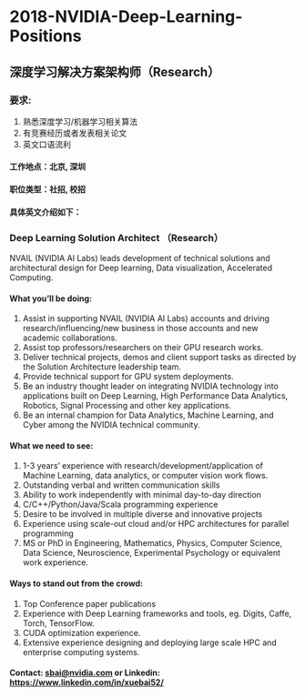 # 2018-NVIDIA-Deep-Learning-Positions
## 深度学习解决方案架构师（Research）
### 要求:
1. 熟悉深度学习/机器学习相关算法
2. 有竞赛经历或者发表相关论文
3. 英文口语流利
#### 工作地点：北京, 深圳
#### 职位类型：社招, 校招

#### 具体英文介绍如下：
### Deep Learning Solution Architect （Research）

NVAIL (NVIDIA AI Labs) leads development of technical solutions and architectural design for Deep learning, Data visualization, Accelerated Computing.  

#### What you’ll be doing:
1. Assist in supporting NVAIL (NVIDIA AI Labs) accounts and driving research/influencing/new business in those accounts and new academic collaborations.
2. Assist top professors/researchers on their GPU research works.
3. Deliver technical projects, demos and client support tasks as directed by the Solution Architecture leadership team.
4. Provide technical support for GPU system deployments.
5. Be an industry thought leader on integrating NVIDIA technology into applications built on Deep Learning, High Performance Data Analytics, Robotics, Signal Processing and other key applications.
6. Be an internal champion for Data Analytics, Machine Learning, and Cyber among the NVIDIA technical community.

#### What we need to see:
1. 1-3 years’ experience with research/development/application of Machine Learning, data analytics, or computer vision work flows.
2. Outstanding verbal and written communication skills
3. Ability to work independently with minimal day-to-day direction
4. C/C++/Python/Java/Scala programming experience
5. Desire to be involved in multiple diverse and innovative projects
6. Experience using scale-out cloud and/or HPC architectures for parallel programming
7. MS or PhD in Engineering, Mathematics, Physics, Computer Science, Data Science, Neuroscience, Experimental Psychology or equivalent work experience.

#### Ways to stand out from the crowd:
1. Top Conference paper publications
2. Experience with Deep Learning frameworks and tools, eg. Digits, Caffe, Torch, TensorFlow.
3. CUDA optimization experience.
4. Extensive experience designing and deploying large scale HPC and enterprise computing systems.
 
#### Contact: sbai@nvidia.com or Linkedin: https://www.linkedin.com/in/xuebai52/
